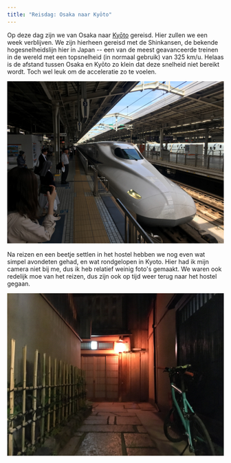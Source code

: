 ```yaml
---
title: "Reisdag: Osaka naar Kyōto"
---
```



Op deze dag zijn we van Osaka naar [Kyōto](https://goo.gl/maps/UQtZAfuz2Bu) gereisd. Hier zullen we een week 
verblijven. We zijn hierheen gereisd met de Shinkansen, de bekende 
hogesnelheidslijn hier in Japan -- een van de meest geavanceerde treinen in de
wereld met een topsnelheid (in normaal gebruik) van 325 km/u. Helaas is de
afstand tussen Osaka en Kyōto zo klein dat deze snelheid niet bereikt wordt. 
Toch wel leuk om de acceleratie zo te voelen.

![Shinkansen in Osaka](/images/day-08/IMG_1660.jpg)

Na reizen en een beetje settlen in het hostel hebben we nog even wat simpel 
avondeten gehad, en wat rondgelopen in Kyoto. Hier had ik mijn camera niet bij
me, dus ik heb relatief weinig foto's gemaakt. We waren ook redelijk moe van het
reizen, dus zijn ook op tijd weer terug naar het hostel gegaan.

![Steegje in Kyoto (iPhone)](/images/day-08/IMG_1665.jpg)
